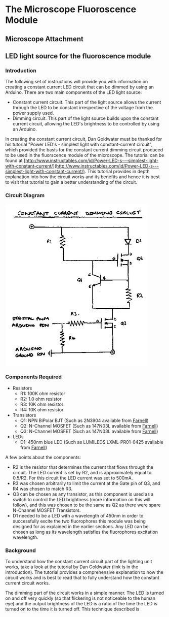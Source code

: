 
# The Microscope Fluoroscence Module 


## Microscope Attachment




## LED light source for the fluoroscence module

### Introduction
The following set of instructions will provide you with information on creating a constant current LED circuit that can be dimmed by using an Arduino.
There are two main components of the LED light source:

* Constant current circuit. This part of the light source allows the current through the LED to be constant irrespective of the voltage from the power supply used. 
* Dimming circuit. This part of the light source builds upon the constant current circuit, allowing the LED's brightness to be controlled by using an Arduino.

In creating the constant current circuit, Dan Goldwater must be thanked for his tutorial "Power LED's - simplest light with constant-current circuit", which provided the basis for the constant current dimming circuit produced to be used in the fluorscence module of the microscope. The tutorial can be found at [http://www.instructables.com/id/Power-LED-s---simplest-light-with-constant-current/](http://www.instructables.com/id/Power-LED-s---simplest-light-with-constant-current/).
This tutorial provides in depth explanation into how the circuit works and its benefits and hence it is best to visit that tutorial to gain a better understanding of the circuit.

### Circuit Diagram
![Alt Text](images/ConstantCurrentCircuitDiagram.png "Constant Current Dimming Circuit Diagram")

### Components Required
* Resistors
	- R1: 100K ohm resistor
	- R2: 1.0 ohm resistor
	- R3: 10K ohm resistor
	- R4: 10K ohm resistor
* Transistors
	- Q1: NPN BiPolar BJT (Such as 2N3904 available from [Farnell](http://uk.farnell.com/fairchild-semiconductor/2n3904/transistor-npn-40v-200ma-to-92/dp/9846743))
	- Q2: N-Channel MOSFET (Such as 147N03L available from [Farnell](http://uk.farnell.com/international-rectifier/irlb8721pbf/mosfet-n-ch-30v-62a-to220/dp/1740783?Ntt=147n03l&whydiditmatch=rel_default&matchedProduct=147n03l))
	- Q3: N-Channel MOSFET (Such as 147N03L available from [Farnell](http://uk.farnell.com/international-rectifier/irlb8721pbf/mosfet-n-ch-30v-62a-to220/dp/1740783?Ntt=147n03l&whydiditmatch=rel_default&matchedProduct=147n03l))
* LEDs
	- D1: 450nm blue LED (Such as LUMILEDS LXML-PR01-0425 available from [Farnell](http://uk.farnell.com/lumileds/lxml-pr01-0425/rebel-royal-blue-440nm-460nm/dp/2062928))


A few points about the components:

* R2 is the resistor that determines the current that flows through the circuit. The LED current is set by R2, and is approximately equal to 0.5/R2. For this circuit the LED current was set to 500mA.
* R3 was chosen arbitrarily to limit the current at the Gate pin of Q3, and R4 was chosen to match R3. 
* Q3 can be chosen as any transistor, as this component is used as a switch to control the LED brightness (more information on this will follow), and this was chosen to be the same as Q2 as there were spare N-Channel MOSFET Transistors.
* D1 needed to be a LED with a wavelength of 450nm in order to successfully excite the two fluorophores this module was being designed for as explained in the earlier sections. Any LED can be chosen as long as its wavelength satisfies the fluorophores excitation wavelength.

### Background
To understand how the constant current circuit part of the lighting unit works, take a look at the tutorial by Dan Goldwater (link is in the introduction). The tutorial provides a comprehensive explanation to how the circuit works and is best to read that to fully understand how the constant current circuit works.

The dimming part of the circuit works in a simple manner. The LED is turned on and off very quickly (so that flickering is not noticeable to the human eye) and the output brightness of the LED is a ratio of the time the LED is turned on to the time it is turned off. This technique described is 